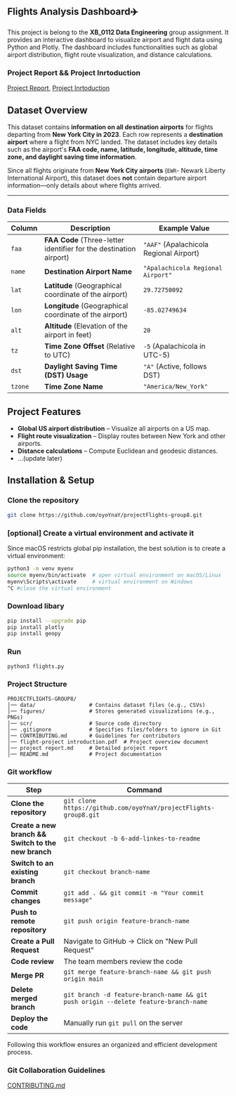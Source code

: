 
## Flights Analysis Dashboard✈️
This project is belong to the **XB_0112 Data Engineering** group assignment. It provides an interactive dashboard to visualize airport and flight data using Python and Plotly. The dashboard includes functionalities such as global airport distribution, flight route visualization, and distance calculations.
### Project Report && Project Inrtoduction
[Project Report](project%20report.md), [Project Inrtoduction](flight-project%20intoduction%20.pdf) 

## Dataset Overview
This dataset contains **information on all destination airports** for flights departing from **New York City in 2023**. Each row represents a **destination airport** where a flight from NYC landed. The dataset includes key details such as the airport's **FAA code, name, latitude, longitude, altitude, time zone, and daylight saving time information**.

Since all flights originate from **New York City airports** (`EWR`- Newark Liberty International Airport), this dataset does **not** contain departure airport information—only details about where flights arrived.

---

### Data Fields

| **Column** | **Description** | **Example Value** |
|-----------|----------------|------------------|
| `faa` | **FAA Code** (Three-letter identifier for the destination airport) | `"AAF"` (Apalachicola Regional Airport) |
| `name` | **Destination Airport Name** | `"Apalachicola Regional Airport"` |
| `lat` | **Latitude** (Geographical coordinate of the airport) | `29.72750092` |
| `lon` | **Longitude** (Geographical coordinate of the airport) | `-85.02749634` |
| `alt` | **Altitude** (Elevation of the airport in feet) | `20` |
| `tz` | **Time Zone Offset** (Relative to UTC) | `-5` (Apalachicola in UTC-5) |
| `dst` | **Daylight Saving Time (DST) Usage** | `"A"` (Active, follows DST) |
| `tzone` | **Time Zone Name** | `"America/New_York"` |

## Project Features
- **Global US airport distribution** – Visualize all airports on a US map.
- **Flight route visualization** – Display routes between New York and other airports.
- **Distance calculations** – Compute Euclidean and geodesic distances.
- ...(update later)

## Installation & Setup
### Clone the repository
```bash
git clone https://github.com/oyoYnaY/projectFlights-group8.git
```

### [optional] Create a virtual environment and activate it
Since macOS restricts global pip installation, the best solution is to create a virtual environment:
```bash
python3 -m venv myenv
source myenv/bin/activate  # open virtual environment on macOS/Linux
myenv\Scripts\activate     # virtual environment on Windows
^C #close the virtual environment
```

### Download libary
```bash
pip install --upgrade pip    
pip install plotly
pip install geopy
```
### Run
```bash
python3 flights.py
```

### Project Structure
```
PROJECTFLIGHTS-GROUP8/
│── data/                 # Contains dataset files (e.g., CSVs)
│── figures/              # Stores generated visualizations (e.g., PNGs)
│── scr/                  # Source code directory 
│── .gitignore            # Specifies files/folders to ignore in Git
│── CONTRIBUTING.md       # Guidelines for contributors
│── flight-project introduction.pdf  # Project overview document
│── project report.md     # Detailed project report
│── README.md             # Project documentation
```

### Git workflow
| Step | Command |
|------|---------|
| **Clone the repository** | `git clone https://github.com/oyoYnaY/projectFlights-group8.git` |
| **Create a new branch && Switch to the new branch** | `git checkout -b 6-add-linkes-to-readme` |
| **Switch to an existing branch** | `git checkout branch-name` |
| **Commit changes** | `git add . && git commit -m "Your commit message"` |
| **Push to remote repository** | `git push origin feature-branch-name` |
| **Create a Pull Request** | Navigate to GitHub → Click on "New Pull Request" |
| **Code review** | The team members review the code |
| **Merge PR** | `git merge feature-branch-name && git push origin main` |
| **Delete merged branch** | `git branch -d feature-branch-name && git push origin --delete feature-branch-name` |
| **Deploy the code** | Manually run `git pull` on the server |

Following this workflow ensures an organized and efficient development process.

### Git Collaboration Guidelines
[CONTRIBUTING.md](CONTRIBUTING.md)



